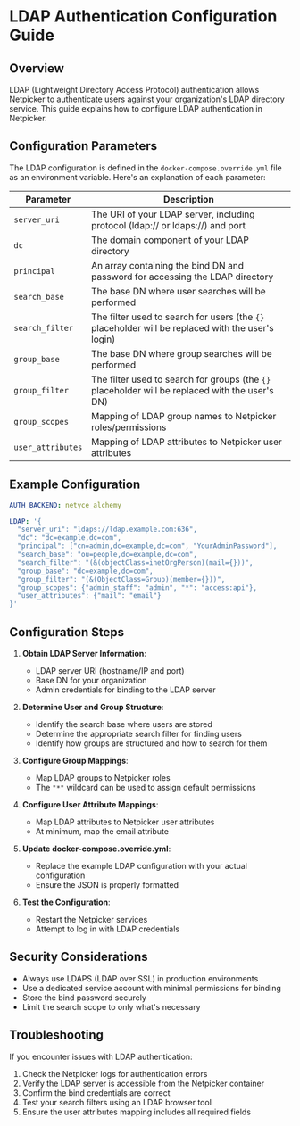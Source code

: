 # LDAP Authentication Configuration Guide

## Overview

LDAP (Lightweight Directory Access Protocol) authentication allows Netpicker to authenticate users against your organization's LDAP directory service. This guide explains how to configure LDAP authentication in Netpicker.

## Configuration Parameters

The LDAP configuration is defined in the `docker-compose.override.yml` file as an environment variable. Here's an explanation of each parameter:

| Parameter         | Description                                                                                       |
| ----------------- | ------------------------------------------------------------------------------------------------- |
| `server_uri`      | The URI of your LDAP server, including protocol (ldap:// or ldaps://) and port                    |
| `dc`              | The domain component of your LDAP directory                                                       |
| `principal`       | An array containing the bind DN and password for accessing the LDAP directory                     |
| `search_base`     | The base DN where user searches will be performed                                                 |
| `search_filter`   | The filter used to search for users (the `{}` placeholder will be replaced with the user's login) |
| `group_base`      | The base DN where group searches will be performed                                                |
| `group_filter`    | The filter used to search for groups (the `{}` placeholder will be replaced with the user's DN)   |
| `group_scopes`    | Mapping of LDAP group names to Netpicker roles/permissions                                        |
| `user_attributes` | Mapping of LDAP attributes to Netpicker user attributes                                           |

## Example Configuration

```yaml
AUTH_BACKEND: netyce_alchemy

LDAP: '{
  "server_uri": "ldaps://ldap.example.com:636",
  "dc": "dc=example,dc=com",
  "principal": ["cn=admin,dc=example,dc=com", "YourAdminPassword"],
  "search_base": "ou=people,dc=example,dc=com",
  "search_filter": "(&(objectClass=inetOrgPerson)(mail={}))",
  "group_base": "dc=example,dc=com",
  "group_filter": "(&(ObjectClass=Group)(member={}))",
  "group_scopes": {"admin_staff": "admin", "*": "access:api"},
  "user_attributes": {"mail": "email"}
}'
```

## Configuration Steps

1. **Obtain LDAP Server Information**:

   - LDAP server URI (hostname/IP and port)
   - Base DN for your organization
   - Admin credentials for binding to the LDAP server

2. **Determine User and Group Structure**:

   - Identify the search base where users are stored
   - Determine the appropriate search filter for finding users
   - Identify how groups are structured and how to search for them

3. **Configure Group Mappings**:

   - Map LDAP groups to Netpicker roles
   - The `"*"` wildcard can be used to assign default permissions

4. **Configure User Attribute Mappings**:

   - Map LDAP attributes to Netpicker user attributes
   - At minimum, map the email attribute

5. **Update docker-compose.override.yml**:

   - Replace the example LDAP configuration with your actual configuration
   - Ensure the JSON is properly formatted

6. **Test the Configuration**:
   - Restart the Netpicker services
   - Attempt to log in with LDAP credentials

## Security Considerations

- Always use LDAPS (LDAP over SSL) in production environments
- Use a dedicated service account with minimal permissions for binding
- Store the bind password securely
- Limit the search scope to only what's necessary

## Troubleshooting

If you encounter issues with LDAP authentication:

1. Check the Netpicker logs for authentication errors
2. Verify the LDAP server is accessible from the Netpicker container
3. Confirm the bind credentials are correct
4. Test your search filters using an LDAP browser tool
5. Ensure the user attributes mapping includes all required fields
